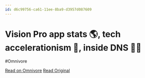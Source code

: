 ```yaml
---
id: d6c99756-ca61-11ee-8ba9-d3957d087609
---
```


# Vision Pro app stats 🌎, tech accelerationism 🤖, inside DNS 👨‍💻
#Omnivore

[Read on Omnivore](https://omnivore.app/me/vision-pro-app-stats-tech-accelerationism-inside-dns-18da23207e2)
[Read Original](https://actions.tldrnewsletter.com/web-version?ep=1&lc=24f25822-c9dc-11ee-b760-fdfd62b87fc1&p=87da1ec0-ca4a-11ee-9e46-a7c1f6103ec3&pt=campaign&s=640bf97f6c53d009daba5f94367c6e222ec7eaf9766f0d23f2d6fb39600f7352&t=1707823200)

